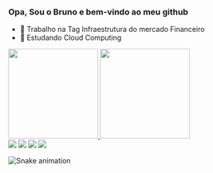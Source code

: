 ### Opa, Sou o Bruno e bem-vindo ao meu github


- 🔭 Trabalho na Tag Infraestrutura do mercado Financeiro
- 🌱 Estudando Cloud Computing

<div>
  <a href="https://github.com/bruno-devops">
  <img height="180em" src="https://github-readme-stats.vercel.app/api?username=bruno-devops&show_icons=true&theme=dracula&include_all_commits=true&count_private=true"/>
  <img height="180em" src="https://github-readme-stats.vercel.app/api/top-langs/?username=bruno-devops&layout=compact&langs_count=7&theme=dracula"/>
</div>

<div> 
  <a href="" target="_blank"><img src="https://img.shields.io/badge/WhatsApp-25D366?style=for-the-badge&logo=whatsapp&logoColor=white" target="_blank"></a>
  <a href="https://www.instagram.com/familiabochecha/" target="_blank"><img src="https://img.shields.io/badge/-Instagram-%23E4405F?style=for-the-badge&logo=instagram&logoColor=white" target="_blank"></a>
 	<a href = "mailto:1981oliveirabruno@gmail.com"><img src="https://img.shields.io/badge/-Gmail-%23333?style=for-the-badge&logo=gmail&logoColor=white" target="_blank"></a>
  <a href="https://www.linkedin.com/in/bruno-vieira-de-oliveira/" target="_blank"><img src="https://img.shields.io/badge/-LinkedIn-%230077B5?style=for-the-badge&logo=linkedin&logoColor=white" target="_blank"></a> 
 
  ![Snake animation](https://github.com/bruno-devops/rafaballerini/blob/output/github-contribution-grid-snake.svg)
 
</div>

